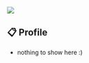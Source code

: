 <a href="https://discord.com/users/554738226800361472"><img align="left" src="https://lanyard.cnrad.dev/api/554738226800361472"/></a>
<br>
## 📋 Profile
   * nothing to show here :)
